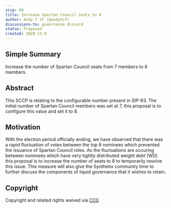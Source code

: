 ```yaml
---
sccp: 66
title: Increase Spartan Council seats to 8
author: Andy T CF (@andytcf)
discussions-to: governance discord
status: Proposed
created: 2020-11-9
---
```


<!--You can leave these HTML comments in your merged SCCP and delete the visible duplicate text guides, they will not appear and may be helpful to refer to if you edit it again. This is the suggested template for new SCCPs. Note that an SCCP number will be assigned by an editor. When opening a pull request to submit your SCCP, please use an abbreviated title in the filename, `sccp-draft_title_abbrev.md`. The title should be 44 characters or less.-->

## Simple Summary

<!--"If you can't explain it simply, you don't understand it well enough." Provide a simplified and layman-accessible explanation of the SCCP.-->

Increase the number of Spartan Council seats from 7 members to 8 members.

## Abstract

<!--A short (~200 word) description of the variable change proposed.-->

This SCCP is relating to the configurable number present in SIP-93. The initial number of Spartan Council members was set at 7, this proposal is to configure this value and set it to 8.

## Motivation

<!--The motivation is critical for SCCPs that want to update variables within Synthetix. It should clearly explain why the existing variable is not incentive aligned. SCCP submissions without sufficient motivation may be rejected outright.-->

With the election period officially ending, we have observed that there was a rapid fluctuation of votes between the top 8 nominees which prevented the issuance of Spartan Council roles. As the fluctuations are occuring between nominees which have very tightly distributed weight debt (WD) this proposal is to increase the number of seats to 8 to temporarily resolve this issue. This measure will also give the Synthetix community time to further discuss the components of liquid governance that it wishes to retain. 

## Copyright

Copyright and related rights waived via [CC0](https://creativecommons.org/publicdomain/zero/1.0/).
